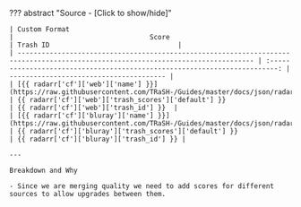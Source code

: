 ??? abstract "Source - [Click to show/hide]"

    | Custom Format                                                                                                                     |                                  Score                                     | Trash ID                                |
    | --------------------------------------------------------------------------------------------------------------------------------- | :------------------------------------------------------------------------: | --------------------------------------- |
    | [{{ radarr['cf']['web']['name'] }}](https://raw.githubusercontent.com/TRaSH-/Guides/master/docs/json/radarr/cf/web.json)          | {{ radarr['cf']['web']['trash_scores']['default'] }}                       | {{ radarr['cf']['web']['trash_id'] }}  |
    | [{{ radarr['cf']['bluray']['name'] }}](https://raw.githubusercontent.com/TRaSH-/Guides/master/docs/json/radarr/cf/bluray.json)    | {{ radarr['cf']['bluray']['trash_scores']['default'] }}                    | {{ radarr['cf']['bluray']['trash_id'] }} |

    ---

    Breakdown and Why

    - Since we are merging quality we need to add scores for different sources to allow upgrades between them.
